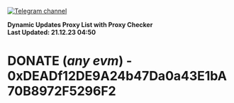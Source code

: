 [![Telegram channel](https://img.shields.io/endpoint?url=https://runkit.io/damiankrawczyk/telegram-badge/branches/master?url=https://t.me/n4z4v0d)](https://t.me/n4z4v0d) 

**Dynamic Updates Proxy List with Proxy Checker**  
**Last Updated: 21.12.23 04:50**

# DONATE (_any evm_) - 0xDEADf12DE9A24b47Da0a43E1bA70B8972F5296F2
